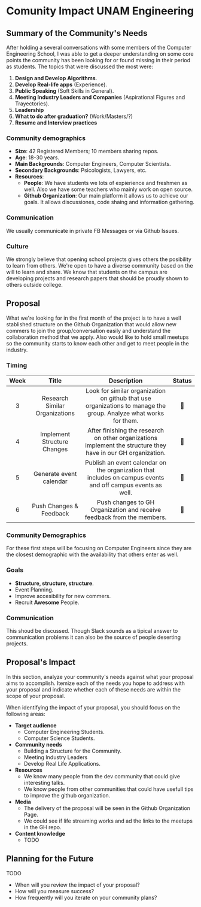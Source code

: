 # Comunity Impact UNAM Engineering

## Summary of the Community's Needs

After holding a several conversations with some members of the Computer
Engineering School, I was able to get a deeper understanding on some core
points the community has been looking for or found missing in their period
as students. The topics that were discussed the most were: 
  1. **Design and Develop Algorithms**.
  2. **Develop Real-life apps** (Experience).
  3. **Public Speaking** (Soft Skills in General).
  4. **Meeting Industry Leaders and Companies** (Aspirational Figures and Trayectories).
  5. **Leadership**
  6. **What to do after graduation?** (Work/Masters/?)
  7. **Resume and Interview practices**


### Community demographics
  - **Size**: 42 Registered Members; 10 members sharing repos.
  - **Age**: 18-30 years.
  - **Main Backgrounds**: Computer Engineers, Computer Scientists.
  - **Secondary Backgrounds**: Psicologists, Lawyers, etc.
  - **Resources**:
    - **People**: We have students we lots of expierience and freshmen as well.
    Also we have some teachers who mainly work on open source.
    - **Github Organization**: Our main platform it allows us to achieve our
    goals. It allows discussiones, code shaing and information gathering.

### Communication
We usually communicate in private FB Messages or via Github Issues.

### Culture
We strongly believe that opening school projects gives others the posibility to
learn from others. We're open to have a diverse community based on the will to learn
and share. We know that students on the campus are developing projects and research 
papers that should be proudly shown to others outside college.


## Proposal
What we're looking for in the first month of the project is to have a well
stablished structure on the Github Organization that would allow new commers
to join the group/conversation easily and understand the collaboration method
that we apply. Also would like to hold small meetups so the community starts
to know each other and get to meet people in the industry.


### Timing
| Week |              Title              |                                                    Description                                                    |           Status            |
|:----:|:-------------------------------:|:-----------------------------------------------------------------------------------------------------------------:|:---------------------------:|
|   3  | Research Similar  Organizations | Look for similar organization on github that use organizations to  manage the group. Analyze what works for them. |    :white_square_button:    |
|   4  | Implement Structure Changes     | After finishing the research on other organizations implement the structure they have in our GH organization.     |    :white_square_button:    |
|   5  | Generate event calendar        | Publish an event calendar on the organization that includes on campus events and off campus events as well.        |    :white_square_button:    |
|   6  | Push Changes & Feedback         | Push changes to GH Organization and receive feedback from  the members.                                           |    :white_square_button:    |

### Community Demographics
For these first steps will be focusing on Computer Engineers since they are
the closest demographic with the availability that others enter as well.

### Goals
  - **Structure, structure, structure**.
  - Event Planning.
  - Improve accesibility for new commers.
  - Recruit **Awesome** People.

### Communication
This shoud be discussed. Though Slack sounds as a tipical answer to communication
problems it can also be the source of people deserting projects.


## Proposal's Impact

In this section, analyze your community's needs against what your proposal aims to accomplish.
Itemize each of the needs you hope to address with your proposal and indicate whether each of these needs are within the scope of your proposal.

When identifying the impact of your proposal, you should focus on the following areas:
- **Target audience**
  - Computer Engineering Students.
  - Computer Science Students.
- **Community needs**
  - Building a Structure for the Community.
  - Meeting Industry Leaders
  - Develop Real Life Applications.
- **Resources**
  - We know many people from the dev community that could give
  interesting talks.
  - We know people from other communities that could have usefull tips to 
  improve the github organization.
- **Media**
  - The delivery of the proposal will be seen in the Github Organization Page.
  - We could see if life streaming works and ad the links to the meetups in the
  GH repo.
- **Content knowledge**
  - TODO

## Planning for the Future

TODO

- When will you review the impact of your proposal?
- How will you measure success?
- How frequently will you iterate on your community plans?
